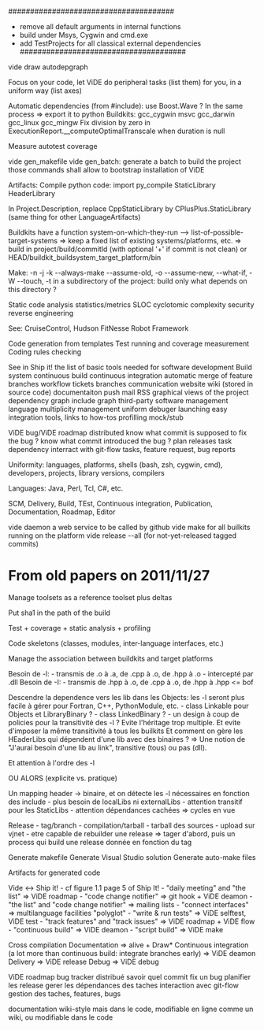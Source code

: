 ######################################
- remove all default arguments in internal functions
- build under Msys, Cygwin and cmd.exe
- add TestProjects for all classical external dependencies
######################################

vide draw autodepgraph

Focus on your code, let ViDE do peripheral tasks (list them) for you, in a uniform way (list axes)

Automatic dependencies (from #include): use Boost.Wave ? In the same process => export it to python
Buildkits: gcc_cygwin msvc gcc_darwin gcc_linux gcc_mingw
Fix division by zero in ExecutionReport.__computeOptimalTranscale when duration is null

Measure autotest coverage

vide gen_makefile
vide gen_batch: generate a batch to build the project
those commands shall allow to bootstrap installation of ViDE

Artifacts:
    Compile python code: import py_compile
    StaticLibrary
    HeaderLibrary

In Project.Description, replace CppStaticLibrary by CPlusPlus.StaticLibrary (same thing for other LanguageArtifacts)

Buildkits have a function
    system-on-which-they-run --> list-of-possible-target-systems
=> keep a fixed list of existing systems/platforms, etc.
=> build in project/build/commitId (with optional '+' if commit is not clean) or HEAD/buildkit_buildsystem_target_platform/bin
    
Make:
    -n -j -k
    --always-make
    --assume-old, -o
    --assume-new, --what-if, -W
    --touch, -t
    in a subdirectory of the project: build only what depends on this directory ?

Static code analysis
    statistics/metrics
        SLOC
        cyclotomic complexity
    security
    reverse engineering

See:
    CruiseControl, Hudson
    FitNesse
    Robot Framework

Code generation from templates
Test running and coverage measurement
Coding rules checking
    
See in Ship it! the list of basic tools needed for software development
Build system
continuous build
continuous integration
    automatic merge of feature branches
workflow
    tickets
    branches
communication
    website
        wiki (stored in source code)
        documentaiton
    push
        mail
        RSS
    graphical views of the project
        dependency graph
        include graph
third-party software management
language multiplicity management
    uniform debuger launching
    easy integration
        tools, links to how-tos
profilling
mock/stub

        
ViDE bug/ViDE roadmap
    distributed
    know what commit is supposed to fix the bug
    ? know what commit introduced the bug ?
    plan releases
    task dependency
    interract with git-flow
    tasks, feature request, bug reports
    
Uniformity: languages, platforms, shells (bash, zsh, cygwin, cmd), developers, projects, library versions, compilers

Languages: Java, Perl, Tcl, C#, etc.

SCM, Delivery, Build, TEst, Continuous integration, Publication, Documentation, Roadmap, Editor

vide daemon
    a web service to be called by github
        vide make for all builkits running on the platform
        vide release --all (for not-yet-released tagged commits)

        
From old papers on 2011/11/27
=============================

Manage toolsets as a reference toolset plus deltas

Put sha1 in the path of the build

Test + coverage + static analysis + profiling

Code skeletons (classes, modules, inter-language interfaces, etc.)

Manage the association between buildkits and target platforms

Besoin de -l:
    - transmis de .o à .a, de .cpp à .o, de .hpp à .o
    - intercepté par .dll
Besoin de -I:
    - transmis de .hpp à .o, de .cpp à .o, de .hpp à .hpp <= bof
    
Descendre la dependence vers les lib dans les Objects: les -l seront plus facile à gérer pour Fortran, C++, PythonModule, etc.
    - class Linkable pour Objects et LibraryBinary ?
    - class LinkedBinary ?
    - un design à coup de policies pour la transitivité des -l ? Evite l'héritage trop multiple. Et evite d'imposer la même transitivité à tous les builkits
Et comment on gère les HEaderLibs qui dépendent d'une lib avec des binaires ?
=> Une notion de "J'aurai besoin d'une lib au link", transitive (tous) ou pas (dll).

Et attention à l'ordre des -l

OU ALORS (explicite vs. pratique)

Un mapping header -> binaire, et on détecte les -l nécessaires en fonction des include
    - plus besoin de localLibs ni externalLibs
    - attention transitif pour les StaticLibs
    - attention dépendances cachées => cycles en vue

Release
    - tag/branch
    - compilation/tarball
    - tarball des sources
    - upload sur vjnet
    - etre capable de rebuilder une release
        => tager d'abord, puis un process qui build une release donnée en fonction du tag

Generate makefile
Generate Visual Studio solution
Generate auto-make files

Artifacts for generated code

Vide <-> Ship it!
    - cf figure 1.1 page  5 of Ship It!
    - "daily meeting" and "the list" => ViDE roadmap
    - "code change notifier" => git hook + ViDE deamon
    - "the list" and "code change notifier" => mailing lists
    - "connect interfaces" => multilanguage facilities "polyglot"
    - "write & run tests" => ViDE selftest, ViDE test
    - "track features" and "track issues" => ViDE roadmap + ViDE flow
    - "continuous build" => ViDE deamon
    - "script build" => ViDE make
    
Cross compilation
Documentation => alive + Draw*
Continuous integration (a lot more than continuous build: integrate branches early) => ViDE deamon
Delivery => ViDE release
Debug => ViDE debug


ViDE roadmap
    bug tracker distribué
    savoir quel commit fix un bug
    planifier les release
    gerer les dépendances des taches
    interaction avec git-flow
    gestion des taches, features, bugs
    
documentation wiki-style mais dans le code, modifiable en ligne comme un wiki, ou modifiable dans le code
